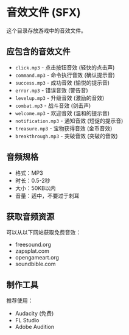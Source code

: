 # 音效文件 (SFX)

这个目录存放游戏中的音效文件。

## 应包含的音效文件

- `click.mp3` - 点击按钮音效 (轻快的点击声)
- `command.mp3` - 命令执行音效 (确认提示音)
- `success.mp3` - 成功音效 (愉悦的提示音)
- `error.mp3` - 错误音效 (警告音)
- `levelup.mp3` - 升级音效 (激励的音效)
- `combat.mp3` - 战斗音效 (剑击声)
- `welcome.mp3` - 欢迎音效 (温和的提示音)
- `notification.mp3` - 通知音效 (短促的提示音)
- `treasure.mp3` - 宝物获得音效 (金币音效)
- `breakthrough.mp3` - 突破音效 (突破的音效)

## 音频规格

- 格式：MP3
- 时长：0.5-2秒
- 大小：50KB以内
- 音量：适中，不要过于刺耳

## 获取音频资源

可以从以下网站获取免费音效：
- freesound.org
- zapsplat.com
- opengameart.org
- soundbible.com

## 制作工具

推荐使用：
- Audacity (免费)
- FL Studio
- Adobe Audition
